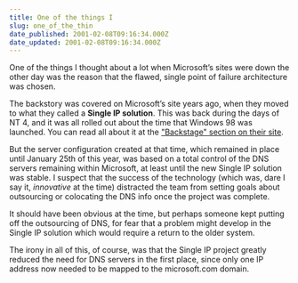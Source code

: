 ```yaml
---
title: One of the things I
slug: one_of_the_thin
date_published: 2001-02-08T09:16:34.000Z
date_updated: 2001-02-08T09:16:34.000Z
---
```


One of the things I thought about a lot when Microsoft’s sites were down the other day was the reason that the flawed, single point of failure architecture was chosen.

The backstory was covered on Microsoft’s site years ago, when they moved to what they called a **Single IP solution**. This was back during the days of NT 4, and it was all rolled out about the time that Windows 98 was launched. You can read all about it at the ["Backstage" section on their site](http://www.microsoft.com/backstage/column_t2_1.htm).

But the server configuration created at that time, which remained in place until January 25th of this year, was based on a total control of the DNS servers remaining within Microsoft, at least until the new Single IP solution was stable. I suspect that the success of the technology (which was, dare I say it, *innovative* at the time) distracted the team from setting goals about outsourcing or colocating the DNS info once the project was complete.

It should have been obvious at the time, but perhaps someone kept putting off the outsourcing of DNS, for fear that a problem might develop in the Single IP solution which would require a return to the older system.

The irony in all of this, of course, was that the Single IP project greatly reduced the need for DNS servers in the first place, since only one IP address now needed to be mapped to the microsoft.com domain.
